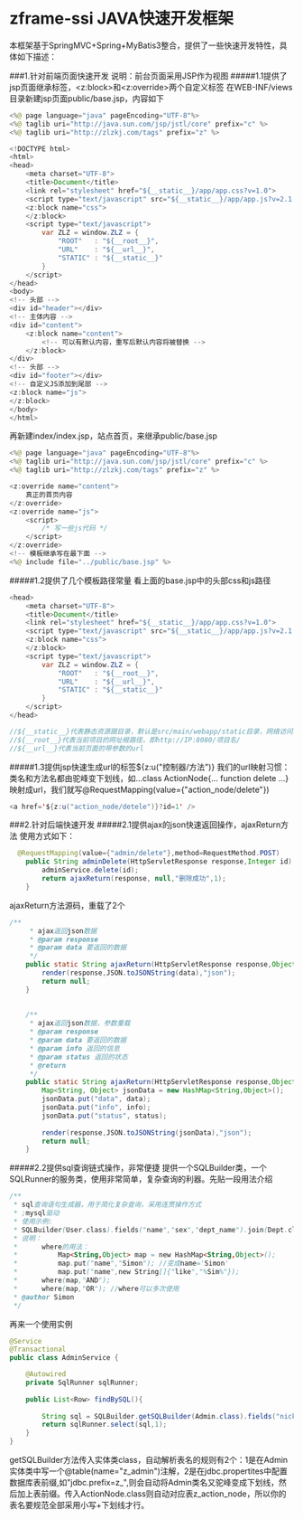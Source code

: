 zframe-ssi JAVA快速开发框架
===============

本框架基于SpringMVC+Spring+MyBatis3整合，提供了一些快速开发特性，具体如下描述：



###1.针对前端页面快速开发
说明：前台页面采用JSP作为视图
#####1.1提供了jsp页面继承标签，\<z:block\>和\<z:override\>两个自定义标签
在WEB-INF/views目录新建jsp页面public/base.jsp，内容如下
```java
<%@ page language="java" pageEncoding="UTF-8"%>
<%@ taglib uri="http://java.sun.com/jsp/jstl/core" prefix="c" %>
<%@ taglib uri="http://zlzkj.com/tags" prefix="z" %>

<!DOCTYPE html>
<html>
<head>
	<meta charset="UTF-8">
	<title>Document</title>
	<link rel="stylesheet" href="${__static__}/app/app.css?v=1.0">
	<script type="text/javascript" src="${__static__}/app/app.js?v=2.1.1"></script>
	<z:block name="css">
	</z:block>
	<script type="text/javascript">
		var ZLZ = window.ZLZ = {
			"ROOT"   : "${__root__}",
			"URL"    : "${__url__}",
			"STATIC" : "${__static__}"
		}
	</script>
</head>
<body>
<!-- 头部 -->
<div id="header"></div>
<!-- 主体内容 -->
<div id="content">
	<z:block name="content">
		<!-- 可以有默认内容，重写后默认内容将被替换 -->
	</z:block>
</div>
<!-- 头部 -->
<div id="footer"></div>
<!-- 自定义JS添加到尾部 -->
<z:block name="js">
</z:block>
</body>
</html>
```
再新建index/index.jsp，站点首页，来继承public/base.jsp
```java
<%@ page language="java" pageEncoding="UTF-8"%>
<%@ taglib uri="http://java.sun.com/jsp/jstl/core" prefix="c" %>
<%@ taglib uri="http://zlzkj.com/tags" prefix="z" %>

<z:override name="content">  
	真正的首页内容
</z:override>
<z:override name="js">
	<script>
		/* 写一些js代码 */
	</script>
</z:override>
<!-- 模板继承写在最下面 -->
<%@ include file="../public/base.jsp" %>
```
#####1.2提供了几个模板路径常量
看上面的base.jsp中的头部css和js路径
```java
<head>
	<meta charset="UTF-8">
	<title>Document</title>
	<link rel="stylesheet" href="${__static__}/app/app.css?v=1.0">
	<script type="text/javascript" src="${__static__}/app/app.js?v=2.1.1"></script>
	<z:block name="css">
	</z:block>
	<script type="text/javascript">
		var ZLZ = window.ZLZ = {
			"ROOT"   : "${__root__}",
			"URL"    : "${__url__}",
			"STATIC" : "${__static__}"
		}
	</script>
</head>

//${__static__}代表静态资源跟目录，默认是src/main/webapp/static目录，网络访问路径为http://IP:8080/项目名/static/
//${__root__}代表当前项目的网址根路径，即http://IP:8080/项目名/
//${__url__}代表当前页面的带参数的url
```
#####1.3提供jsp快速生成url的标签${z:u("控制器/方法")}
我们的url映射习惯：类名和方法名都由驼峰变下划线，如...class ActionNode{... function delete ...}映射成url，我们就写@RequestMapping(value={"action_node/delete"})
```java
<a href='${z:u("action_node/detele")}?id=1' />
```
###2.针对后端快速开发
#####2.1提供ajax的json快速返回操作，ajaxReturn方法
使用方式如下：
```java
  @RequestMapping(value={"admin/delete"},method=RequestMethod.POST)
	public String adminDelete(HttpServletResponse response,Integer id) {
		adminService.delete(id);
		return ajaxReturn(response, null,"删除成功",1);
	}
```
ajaxReturn方法源码，重载了2个
```java
/**
	 * ajax返回json数据
	 * @param response
	 * @param data 要返回的数据
	 */
	public static String ajaxReturn(HttpServletResponse response,Object data){
		render(response,JSON.toJSONString(data),"json");
		return null;
	}
	
	
	/**
	 * ajax返回json数据，参数重载
	 * @param response
	 * @param data 要返回的数据
	 * @param info 返回的信息
	 * @param status 返回的状态
	 * @return
	 */
	public static String ajaxReturn(HttpServletResponse response,Object data,String info,int status){
		Map<String, Object> jsonData = new HashMap<String,Object>();
		jsonData.put("data", data);
		jsonData.put("info", info);
		jsonData.put("status", status);
		
		render(response,JSON.toJSONString(jsonData),"json");
		return null;
	}
```
#####2.2提供sql查询链式操作，非常便捷
提供一个SQLBuilder类，一个SQLRunner的服务类，使用非常简单，复杂查询的利器。先贴一段用法介绍
```java
/**
 * sql查询语句生成器，用于简化复杂查询，采用连贯操作方式
 * ;mysql驱动
 * 使用示例:
 * SQLBuilder(User.class).fields("name","sex","dept_name").join(Dept.class,"User.did=Dept.id").where(HashMap).order("name","desc").page(1,10).buildSql();
 * 说明：
 * 		where的用法：
 * 			Map<String,Object> map = new HashMap<String,Object>();
 * 			map.put("name","Simon"); //变成name='Simon'
 * 			map.put("name",new String[]{"like","%Sim%"});
 * 		where(map,"AND");
 * 		where(map,"OR"); //where可以多次使用
 * @author Simon
 */
```
再来一个使用实例
```java
@Service
@Transactional
public class AdminService {

	@Autowired
	private SqlRunner sqlRunner;
	
	public List<Row> findBySQL(){
		
		String sql = SQLBuilder.getSQLBuilder(Admin.class).fields("nickname,login_name,add_time").where("id=#{0}").buildSql();
		return sqlRunner.select(sql,1);
	}
}
```
getSQLBuilder方法传入实体类class，自动解析表名的规则有2个：1是在Admin实体类中写一个@table(name="z_admin")注解，2是在jdbc.propertites中配置数据库表前缀,如"jdbc.prefix=z_",则会自动将Admin类名又驼峰变成下划线，然后加上表前缀。传入ActionNode.class则自动对应表z_action_node，所以你的表名要规范全部采用小写+下划线才行。

